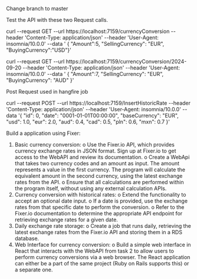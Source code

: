 Change branch to master

Test the API with these two Request calls.

curl --request GET
--url https://localhost:7159/currencyConversion
--header 'Content-Type: application/json'
--header 'User-Agent: insomnia/10.0.0'
--data ' { "Amount":5, "SellingCurrency": "EUR", "BuyingCurrency":"USD"}'

curl --request GET
--url https://localhost:7159/currencyConversion/2024-09-20
--header 'Content-Type: application/json'
--header 'User-Agent: insomnia/10.0.0'
--data ' { "Amount":7, "SellingCurrency": "EUR", "BuyingCurrency": "AUD" }'

Post Request used in hangfire job

curl --request POST
--url https://localhost:7159/InsertHistoricRate
--header 'Content-Type: application/json'
--header 'User-Agent: insomnia/10.0.0'
--data '{ "id": 0, "date": "0001-01-01T00:00:00", "baseCurrency": "EUR", "usd": 1.0, "eur": 2.0, "aud": 0.4, "cad": 0.5, "pln": 0.6, "mxn": 0.7 }'




Build a application using Fixer:
1. Basic currency conversion:
o Use the Fixer.io API, which provides currency exchange rates in JSON
format. Sign up at Fixer.io to get access to the WebAPI and review its
documentation.
o Create a WebApi that takes two currency codes and an amount as
input. The amount represents a value in the first currency. The program
will calculate the equivalent amount in the second currency, using the
latest exchange rates from the API.
o Ensure that all calculations are performed within the program itself,
without using any external calculation APIs.
2. Currency conversion with historical rates:
o Extend the functionality to accept an optional date input.
o If a date is provided, use the exchange rates from that specific date to
perform the conversion.
o Refer to the Fixer.io documentation to determine the appropriate API
endpoint for retrieving exchange rates for a given date.
3. Daily exchange rate storage:
o Create a job that runs daily, retrieving the latest exchange rates from
the Fixer.io API and storing them in a RDS database.
4. Web Interface for currency conversion:
o Build a simple web interface in React that interacts with the WebAPI
from task 2 to allow users to perform currency conversions via a web
browser. The React application can either be a part of the same project
(Ruby on Rails supports this) or a separate one.
